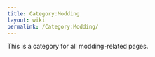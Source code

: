 ```yaml
---
title: Category:Modding
layout: wiki
permalink: /Category:Modding/
---
```


This is a category for all modding-related pages.